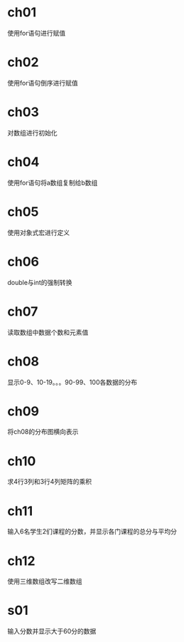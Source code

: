 # ch01
使用for语句进行赋值
# ch02
使用for语句倒序进行赋值
# ch03
对数组进行初始化
# ch04
使用for语句将a数组复制给b数组
# ch05
使用对象式宏进行定义
# ch06
double与int的强制转换
# ch07
读取数组中数据个数和元素值
# ch08
显示0-9、10-19。。。90-99、100各数据的分布
# ch09
将ch08的分布图横向表示
# ch10
求4行3列和3行4列矩阵的乘积
# ch11
输入6名学生2们课程的分数，并显示各门课程的总分与平均分
# ch12
使用三维数组改写二维数组
# s01
输入分数并显示大于60分的数据
